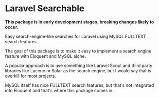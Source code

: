 # Laravel Searchable

**This package is in early development stages, breaking changes likely to occur.**

Easy search-engine-like searches for Laravel using MySQL FULLTEXT search features.

The goal of this package is to make it easy to implement a search engine feature 
with Eloquent and MySQL alone. 

A popular approach is to use something like Laravel Scout and third party libraries 
like Lucene or Solar as the search engine, but I would say that is overkill for 
most projects.

MySQL itself has nice FULLTEXT search features, but that's not integrated into 
Eloquent and that's where this package comes in.
 
 

